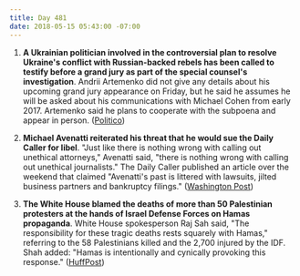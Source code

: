 ```yaml
---
title: Day 481
date: 2018-05-15 05:43:00 -07:00
---
```


1. **A Ukrainian politician involved in the controversial plan to resolve Ukraine's conflict with Russian-backed rebels has been called to testify before a grand jury as part of the special counsel's investigation**. Andrii Artemenko did not give any details about his upcoming grand jury appearance on Friday, but he said he assumes he will be asked about his communications with Michael Cohen from early 2017. Artemenko said he plans to cooperate with the subpoena and appear in person. ([Politico](https://www.politico.com/story/2018/05/14/mueller-probe-ukraine-peace-plan-585653))

2. **Michael Avenatti reiterated his threat that he would sue the Daily Caller for libel**. "Just like there is nothing wrong with calling out unethical attorneys," Avenatti said, "there is nothing wrong with calling out unethical journalists." The Daily Caller published an article over the weekend that claimed "Avenatti's past is littered with lawsuits, jilted business partners and bankruptcy filings." ([Washington Post](https://www.washingtonpost.com/news/the-fix/wp/2018/05/14/michael-avenatti-doubles-down-on-his-threat-to-sue-the-daily-caller/?utm_term=.e75248f52b44))

3. **The White House blamed the deaths of more than 50 Palestinian protesters at the hands of Israel Defense Forces on Hamas propaganda**. White House spokesperson Raj Sah said, "The responsibility for these tragic deaths rests squarely with Hamas," referring to the 58 Palestinians killed and the 2,700 injured by the IDF. Shah added: "Hamas is intentionally and cynically provoking this response." ([HuffPost](https://www.huffingtonpost.com/entry/white-house-gaza-protests-hamas_us_5afa854ae4b09a94524b958c))